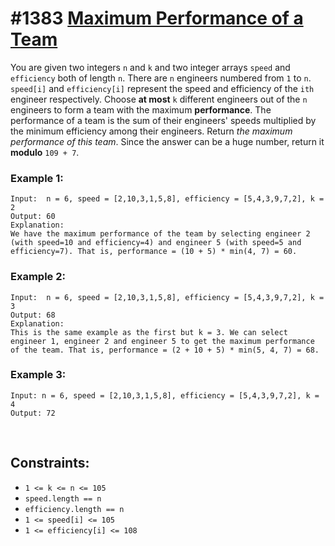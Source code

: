 # #1383 [Maximum Performance of a Team](maximum-performance-of-a-team)

You are given two integers `n` and `k` and two integer arrays `speed` and `efficiency` both of length `n`. There are `n` engineers numbered from `1` to `n`. `speed[i]` and `efficiency[i]` represent the speed and efficiency of the `ith` engineer respectively.
Choose **at most** `k` different engineers out of the `n` engineers to form a team with the maximum **performance**.
The performance of a team is the sum of their engineers' speeds multiplied by the minimum efficiency among their engineers.
Return *the maximum performance of this team*. Since the answer can be a huge number, return it **modulo** `109 + 7`.
 
### Example 1:
```
Input:  n = 6, speed = [2,10,3,1,5,8], efficiency = [5,4,3,9,7,2], k = 2
Output: 60
Explanation:
We have the maximum performance of the team by selecting engineer 2 (with speed=10 and efficiency=4) and engineer 5 (with speed=5 and efficiency=7). That is, performance = (10 + 5) * min(4, 7) = 60.
```
### Example 2:

```
Input:  n = 6, speed = [2,10,3,1,5,8], efficiency = [5,4,3,9,7,2], k = 3
Output: 68
Explanation:
This is the same example as the first but k = 3. We can select engineer 1, engineer 2 and engineer 5 to get the maximum performance of the team. That is, performance = (2 + 10 + 5) * min(5, 4, 7) = 68.
```
### Example 3:

```
Input: n = 6, speed = [2,10,3,1,5,8], efficiency = [5,4,3,9,7,2], k = 4
Output: 72
```
 
## Constraints:
* `1 <= k <= n <= 105`
* `speed.length == n`
* `efficiency.length == n`
* `1 <= speed[i] <= 105`
* `1 <= efficiency[i] <= 108`

